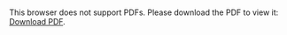 <object data="christ-in-song/CIS1908pdfs/352.pdf" type="application/pdf" width="100%" height="1024px">
    <embed src="christ-in-song/CIS1908pdfs/352.pdf">
        <p>This browser does not support PDFs. Please download the PDF to view it: <a href="christ-in-song/CIS1908pdfs/352.pdf">Download PDF</a>.</p>
    </embed>
</object>
